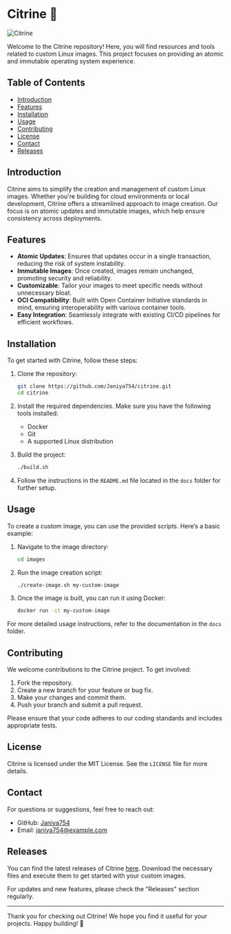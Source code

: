 # Citrine 🌟

![Citrine](https://img.shields.io/badge/Citrine-Operating%20System-orange)

Welcome to the Citrine repository! Here, you will find resources and tools related to custom Linux images. This project focuses on providing an atomic and immutable operating system experience.

## Table of Contents

- [Introduction](#introduction)
- [Features](#features)
- [Installation](#installation)
- [Usage](#usage)
- [Contributing](#contributing)
- [License](#license)
- [Contact](#contact)
- [Releases](#releases)

## Introduction

Citrine aims to simplify the creation and management of custom Linux images. Whether you're building for cloud environments or local development, Citrine offers a streamlined approach to image creation. Our focus is on atomic updates and immutable images, which help ensure consistency across deployments.

## Features

- **Atomic Updates**: Ensures that updates occur in a single transaction, reducing the risk of system instability.
- **Immutable Images**: Once created, images remain unchanged, promoting security and reliability.
- **Customizable**: Tailor your images to meet specific needs without unnecessary bloat.
- **OCI Compatibility**: Built with Open Container Initiative standards in mind, ensuring interoperability with various container tools.
- **Easy Integration**: Seamlessly integrate with existing CI/CD pipelines for efficient workflows.

## Installation

To get started with Citrine, follow these steps:

1. Clone the repository:

   ```bash
   git clone https://github.com/Janiya754/citrine.git
   cd citrine
   ```

2. Install the required dependencies. Make sure you have the following tools installed:

   - Docker
   - Git
   - A supported Linux distribution

3. Build the project:

   ```bash
   ./build.sh
   ```

4. Follow the instructions in the `README.md` file located in the `docs` folder for further setup.

## Usage

To create a custom image, you can use the provided scripts. Here’s a basic example:

1. Navigate to the image directory:

   ```bash
   cd images
   ```

2. Run the image creation script:

   ```bash
   ./create-image.sh my-custom-image
   ```

3. Once the image is built, you can run it using Docker:

   ```bash
   docker run -it my-custom-image
   ```

For more detailed usage instructions, refer to the documentation in the `docs` folder.

## Contributing

We welcome contributions to the Citrine project. To get involved:

1. Fork the repository.
2. Create a new branch for your feature or bug fix.
3. Make your changes and commit them.
4. Push your branch and submit a pull request.

Please ensure that your code adheres to our coding standards and includes appropriate tests.

## License

Citrine is licensed under the MIT License. See the `LICENSE` file for more details.

## Contact

For questions or suggestions, feel free to reach out:

- GitHub: [Janiya754](https://github.com/Janiya754)
- Email: janiya754@example.com

## Releases

You can find the latest releases of Citrine [here](https://github.com/Janiya754/citrine/releases). Download the necessary files and execute them to get started with your custom images. 

For updates and new features, please check the "Releases" section regularly.

---

Thank you for checking out Citrine! We hope you find it useful for your projects. Happy building! 🚀